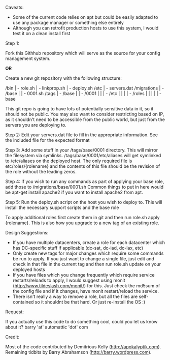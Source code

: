Caveats: 
* Some of the current code relies on apt but could be easily adapted to use any package manager or something else entirely
* Although you can retrofit production hosts to use this system, I would test it on a clean install first

Step 1:

Fork this Githhub repository which will serve as the source for your config management system. 

**OR**

Create a new git repository with the following structure:

/bin
| - role.sh
| - linkprop.sh
| - deploy.sh
/etc
| - servers.dat
/migrations
| - /base
| | - 0001.sh
/tags
| - /base
| | - /0001
| | | - /etc
| | | | - /roles
| | | | | - base

This git repo is going to have lots of potentially sensitive data in it, so it should not be public. You may also want to consider restricting based on IP, as it shouldn't need to be accessible from the public world, but just from the servers you are deploying to.

Step 2: Edit your servers.dat file to fill in the appropriate information. See the included file for the expected format

Step 3: Add some stuff in your /tags/base/0001 directory.  This will mirror the filesystem via symlinks. /tags/base/0001/etc/aliases will get symlinked to /etc/aliases on the deployed host.  The only required file is etc/roles/{rolename} and the contents of this file should be the revision of the role without the leading zeros.

Step 4: If you wish to run any commands as part of applying your base role, add those to /migrations/base/0001.sh Common things to put in here would be apt-get install apache2 if you want to install apache2 from apt.

Step 5: Run the deploy.sh script on the host you wish to deploy to.  This will install the necessary support scripts and the base role

To apply additional roles first create them in git and then run role.sh apply {rolename}.  This is also how you upgrade to a new tag of an existing role.

Design Suggestions:

* If you have multiple datacenters, create a role for each datacenter which has DC-specific stuff if applicable (dc-sat, dc-iad, dc-lax, etc)
* Only create new tags for major changes which require some commands be run to apply.  If you just want to change a single file, just edit and check in that file in the current tag and then run role.sh update on your deployed hosts
* If you have files which you change frequently which require service restarts/reloads to apply, I would suggest using monit (http://www.tildeslash.com/monit/) for this.  Just check the md5sum of the config file and if it changes, have monit restart/reload the service.
* There isn't really a way to remove a role, but all the files are self-contained so it shouldnt be that hard.  Or just re-install the OS :)

Request:

If you actually use this code to do something cool, could you let us know about it?  barry 'at' automattic 'dot' com

Credit: 

Most of the code contributed by Demitrious Kelly (http://apokalyptik.com).  Remaining tidbits by Barry Abrahamson (http://barry.wordpress.com).

